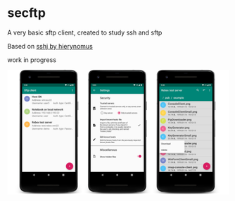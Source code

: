 # secftp
A very basic sftp client, created to study ssh and sftp

Based on [sshj by hierynomus](https://github.com/hierynomus/sshj)

work in progress

![alt text](https://raw.githubusercontent.com/vokod/sftp/master/screenshots.png "Screenshots")

